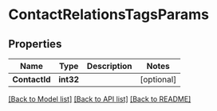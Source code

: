 # ContactRelationsTagsParams

## Properties

Name | Type | Description | Notes
------------ | ------------- | ------------- | -------------
**ContactId** | **int32** |  | [optional] 

[[Back to Model list]](../README.md#documentation-for-models) [[Back to API list]](../README.md#documentation-for-api-endpoints) [[Back to README]](../README.md)


